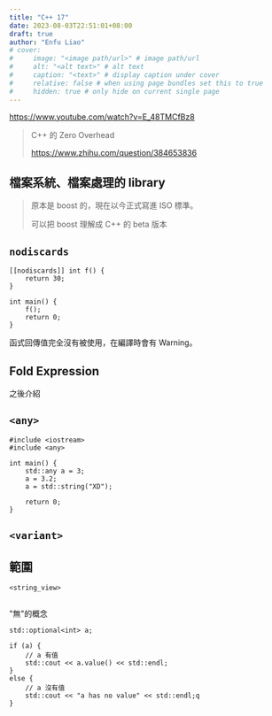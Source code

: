 ```yaml
---
title: "C++ 17"
date: 2023-08-03T22:51:01+08:00
draft: true
author: "Enfu Liao"
# cover:
#     image: "<image path/url>" # image path/url
#     alt: "<alt text>" # alt text
#     caption: "<text>" # display caption under cover
#     relative: false # when using page bundles set this to true
#     hidden: true # only hide on current single page
---
```


https://www.youtube.com/watch?v=E_48TMCfBz8

> C++ 的 Zero Overhead
> 
> https://www.zhihu.com/question/384653836

## 檔案系統、檔案處理的 library
> 原本是 boost 的，現在以今正式寫進 ISO 標準。
>
> 可以把 boost 理解成 C++ 的 beta 版本


## `nodiscards`
```
[[nodiscards]] int f() {
    return 30;
}

int main() {
    f();
    return 0;
}
```

函式回傳值完全沒有被使用，在編譯時會有 Warning。

## Fold Expression
之後介紹


## `<any>`
```
#include <iostream>
#include <any>

int main() {
    std::any a = 3;
    a = 3.2;
    a = std::string("XD");

    return 0;
}
```

## `<variant>`



## 範圍
`<string_view>`


## <optional>
"無"的概念

```
std::optional<int> a;

if (a) {
    // a 有值
    std::cout << a.value() << std::endl;
}
else {
    // a 沒有值
    std::cout << "a has no value" << std::endl;q
}
```